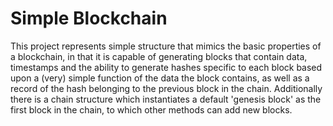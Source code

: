 # Simple Blockchain

This project represents simple structure that mimics the basic properties of a
blockchain, in that it is capable of generating blocks that contain data,
timestamps and the ability to generate hashes specific to each block based upon
a (very) simple function of the data the block contains, as well as a record of 
the hash belonging to the previous block in the chain. Additionally there is a
chain structure which instantiates a default 'genesis block' as the first block
in the chain, to which other methods can add new blocks.